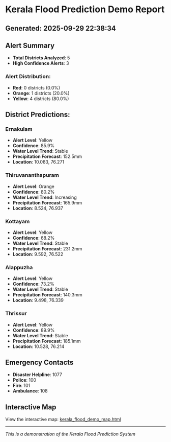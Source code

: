 # Kerala Flood Prediction Demo Report

## Generated: 2025-09-29 22:38:34

## Alert Summary
- **Total Districts Analyzed**: 5
- **High Confidence Alerts**: 3

### Alert Distribution:
- **Red**: 0 districts (0.0%)
- **Orange**: 1 districts (20.0%)
- **Yellow**: 4 districts (80.0%)

## District Predictions:

### Ernakulam
- **Alert Level**: Yellow
- **Confidence**: 85.9%
- **Water Level Trend**: Stable
- **Precipitation Forecast**: 152.5mm
- **Location**: 10.083, 76.271

### Thiruvananthapuram
- **Alert Level**: Orange
- **Confidence**: 80.2%
- **Water Level Trend**: Increasing
- **Precipitation Forecast**: 165.9mm
- **Location**: 8.524, 76.937

### Kottayam
- **Alert Level**: Yellow
- **Confidence**: 68.2%
- **Water Level Trend**: Stable
- **Precipitation Forecast**: 231.2mm
- **Location**: 9.592, 76.522

### Alappuzha
- **Alert Level**: Yellow
- **Confidence**: 73.2%
- **Water Level Trend**: Stable
- **Precipitation Forecast**: 140.3mm
- **Location**: 9.498, 76.339

### Thrissur
- **Alert Level**: Yellow
- **Confidence**: 89.9%
- **Water Level Trend**: Stable
- **Precipitation Forecast**: 185.1mm
- **Location**: 10.528, 76.214

## Emergency Contacts
- **Disaster Helpline**: 1077
- **Police**: 100
- **Fire**: 101
- **Ambulance**: 108

## Interactive Map
View the interactive map: [kerala_flood_demo_map.html](kerala_flood_demo_map.html)

---
*This is a demonstration of the Kerala Flood Prediction System*
